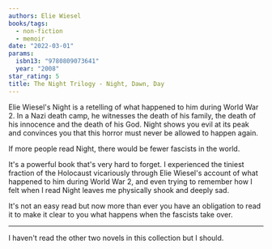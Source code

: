 ```yaml
---
authors: Elie Wiesel
books/tags:
  - non-fiction
  - memoir
date: "2022-03-01"
params:
  isbn13: "9780809073641"
  year: "2008"
star_rating: 5
title: The Night Trilogy - Night, Dawn, Day
---
```


Elie Wiesel's Night is a retelling of what happened to him during World War 2. In a Nazi death camp, he witnesses the death of his family, the death of his innocence and the death of his God. Night shows you evil at its peak and convinces you that this horror must never be allowed to happen again.

<!--more-->

If more people read Night, there would be fewer fascists in the world.

It's a powerful book that's very hard to forget. I experienced the tiniest fraction of the Holocaust vicariously through Elie Wiesel's account of what happened to him during World War 2, and even trying to remember how I felt when I read Night leaves me physically shook and deeply sad.

It's not an easy read but now more than ever you have an obligation to read it to make it clear to you what happens when the fascists take over.

---

I haven't read the other two novels in this collection but I should.
